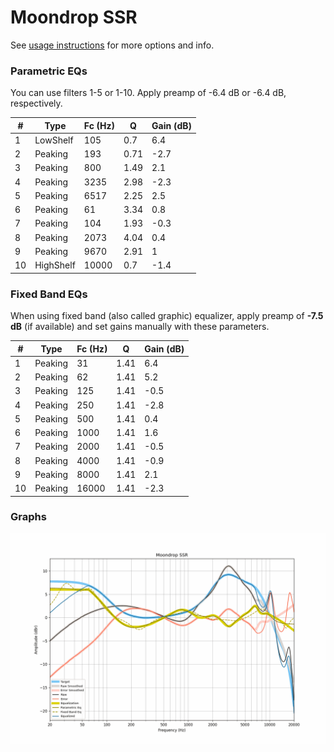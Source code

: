 # Moondrop SSR
See [usage instructions](https://github.com/jaakkopasanen/AutoEq#usage) for more options and info.

### Parametric EQs
You can use filters 1-5 or 1-10. Apply preamp of -6.4 dB or -6.4 dB, respectively.

|   # | Type      |   Fc (Hz) |    Q |   Gain (dB) |
|-----|-----------|-----------|------|-------------|
|   1 | LowShelf  |       105 | 0.7  |         6.4 |
|   2 | Peaking   |       193 | 0.71 |        -2.7 |
|   3 | Peaking   |       800 | 1.49 |         2.1 |
|   4 | Peaking   |      3235 | 2.98 |        -2.3 |
|   5 | Peaking   |      6517 | 2.25 |         2.5 |
|   6 | Peaking   |        61 | 3.34 |         0.8 |
|   7 | Peaking   |       104 | 1.93 |        -0.3 |
|   8 | Peaking   |      2073 | 4.04 |         0.4 |
|   9 | Peaking   |      9670 | 2.91 |         1   |
|  10 | HighShelf |     10000 | 0.7  |        -1.4 |

### Fixed Band EQs
When using fixed band (also called graphic) equalizer, apply preamp of **-7.5 dB** (if available) and set gains manually with these parameters.

|   # | Type    |   Fc (Hz) |    Q |   Gain (dB) |
|-----|---------|-----------|------|-------------|
|   1 | Peaking |        31 | 1.41 |         6.4 |
|   2 | Peaking |        62 | 1.41 |         5.2 |
|   3 | Peaking |       125 | 1.41 |        -0.5 |
|   4 | Peaking |       250 | 1.41 |        -2.8 |
|   5 | Peaking |       500 | 1.41 |         0.4 |
|   6 | Peaking |      1000 | 1.41 |         1.6 |
|   7 | Peaking |      2000 | 1.41 |        -0.5 |
|   8 | Peaking |      4000 | 1.41 |        -0.9 |
|   9 | Peaking |      8000 | 1.41 |         2.1 |
|  10 | Peaking |     16000 | 1.41 |        -2.3 |

### Graphs
![](./Moondrop%20SSR.png)
